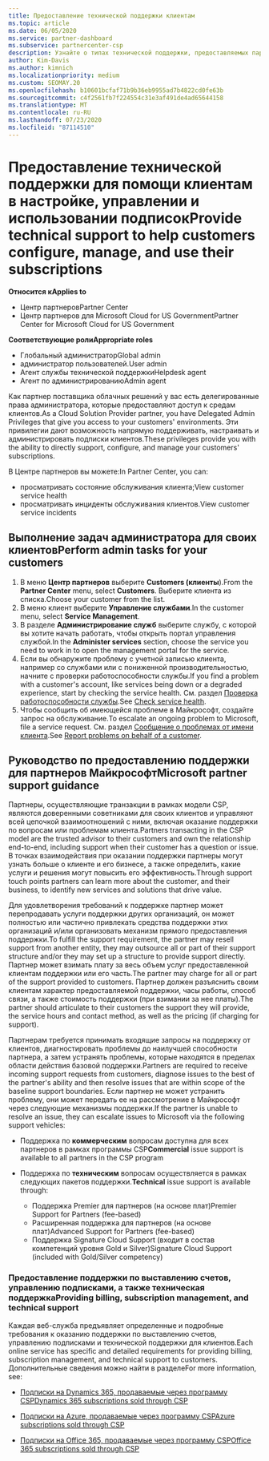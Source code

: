 ```yaml
---
title: Предоставление технической поддержки клиентам
ms.topic: article
ms.date: 06/05/2020
ms.service: partner-dashboard
ms.subservice: partnercenter-csp
description: Узнайте о типах технической поддержки, предоставляемых партнерами по программе поставщика облачных решений для клиентов.
author: Kim-Davis
ms.author: kimnich
ms.localizationpriority: medium
ms.custom: SEOMAY.20
ms.openlocfilehash: b10601bcfaf71b9b36eb9955ad7b4822cd0fe63b
ms.sourcegitcommit: c4f2561fb7f224554c31e3af491de4ad65644158
ms.translationtype: MT
ms.contentlocale: ru-RU
ms.lasthandoff: 07/23/2020
ms.locfileid: "87114510"
---
```

# <a name="provide-technical-support-to-help-customers-configure-manage-and-use-their-subscriptions"></a><span data-ttu-id="14924-103">Предоставление технической поддержки для помощи клиентам в настройке, управлении и использовании подписок</span><span class="sxs-lookup"><span data-stu-id="14924-103">Provide technical support to help customers configure, manage, and use their subscriptions</span></span>

<span data-ttu-id="14924-104">**Относится к**</span><span class="sxs-lookup"><span data-stu-id="14924-104">**Applies to**</span></span>

- <span data-ttu-id="14924-105">Центр партнеров</span><span class="sxs-lookup"><span data-stu-id="14924-105">Partner Center</span></span>
- <span data-ttu-id="14924-106">Центр партнеров для Microsoft Cloud for US Government</span><span class="sxs-lookup"><span data-stu-id="14924-106">Partner Center for Microsoft Cloud for US Government</span></span>

<span data-ttu-id="14924-107">**Соответствующие роли**</span><span class="sxs-lookup"><span data-stu-id="14924-107">**Appropriate roles**</span></span>
- <span data-ttu-id="14924-108">Глобальный администратор</span><span class="sxs-lookup"><span data-stu-id="14924-108">Global admin</span></span>
- <span data-ttu-id="14924-109">администратор пользователей.</span><span class="sxs-lookup"><span data-stu-id="14924-109">User admin</span></span>
- <span data-ttu-id="14924-110">Агент службы технической поддержки</span><span class="sxs-lookup"><span data-stu-id="14924-110">Helpdesk agent</span></span>
- <span data-ttu-id="14924-111">Агент по администрированию</span><span class="sxs-lookup"><span data-stu-id="14924-111">Admin agent</span></span>

<span data-ttu-id="14924-112">Как партнер поставщика облачных решений у вас есть делегированные права администратора, которые предоставляют доступ к средам клиентов.</span><span class="sxs-lookup"><span data-stu-id="14924-112">As a Cloud Solution Provider partner, you have Delegated Admin Privileges that give you access to your customers' environments.</span></span> <span data-ttu-id="14924-113">Эти привилегии дают возможность напрямую поддерживать, настраивать и администрировать подписки клиентов.</span><span class="sxs-lookup"><span data-stu-id="14924-113">These privileges provide you with the ability to directly support, configure, and manage your customers' subscriptions.</span></span>

<span data-ttu-id="14924-114">В Центре партнеров вы можете:</span><span class="sxs-lookup"><span data-stu-id="14924-114">In Partner Center, you can:</span></span>

- <span data-ttu-id="14924-115">просматривать состояние обслуживания клиента;</span><span class="sxs-lookup"><span data-stu-id="14924-115">View customer service health</span></span>
- <span data-ttu-id="14924-116">просматривать инциденты обслуживания клиентов.</span><span class="sxs-lookup"><span data-stu-id="14924-116">View customer service incidents</span></span>

## <a name="perform-admin-tasks-for-your-customers"></a><span data-ttu-id="14924-117">Выполнение задач администратора для своих клиентов</span><span class="sxs-lookup"><span data-stu-id="14924-117">Perform admin tasks for your customers</span></span>

1. <span data-ttu-id="14924-118">В меню **Центр партнеров** выберите **Customers (клиенты**).</span><span class="sxs-lookup"><span data-stu-id="14924-118">From the **Partner Center** menu, select **Customers**.</span></span> <span data-ttu-id="14924-119">Выберите клиента из списка.</span><span class="sxs-lookup"><span data-stu-id="14924-119">Choose your customer from the list.</span></span>
2. <span data-ttu-id="14924-120">В меню клиент выберите **Управление службами**.</span><span class="sxs-lookup"><span data-stu-id="14924-120">In the customer menu, select **Service Management**.</span></span>
3. <span data-ttu-id="14924-121">В разделе **Администрирование служб** выберите службу, с которой вы хотите начать работать, чтобы открыть портал управления службой.</span><span class="sxs-lookup"><span data-stu-id="14924-121">In the **Administer services** section, choose the service you need to work in to open the management portal for the service.</span></span>
4. <span data-ttu-id="14924-122">Если вы обнаружите проблему с учетной записью клиента, например со службами или с пониженной производительностью, начните с проверки работоспособности службы.</span><span class="sxs-lookup"><span data-stu-id="14924-122">If you find a problem with a customer's account, like services being down or a degraded experience, start by checking the service health.</span></span> <span data-ttu-id="14924-123">См. раздел [Проверка работоспособности службы](check-service-health.md).</span><span class="sxs-lookup"><span data-stu-id="14924-123">See [Check service health](check-service-health.md).</span></span>
5. <span data-ttu-id="14924-124">Чтобы сообщить об имеющейся проблеме в Майкрософт, создайте запрос на обслуживание.</span><span class="sxs-lookup"><span data-stu-id="14924-124">To escalate an ongoing problem to Microsoft, file a service request.</span></span> <span data-ttu-id="14924-125">См. раздел [Сообщение о проблемах от имени клиента](report-problems-on-behalf-of-a-customer.md).</span><span class="sxs-lookup"><span data-stu-id="14924-125">See [Report problems on behalf of a customer](report-problems-on-behalf-of-a-customer.md).</span></span>

## <a name="microsoft-partner-support-guidance"></a><span data-ttu-id="14924-126">Руководство по предоставлению поддержки для партнеров Майкрософт</span><span class="sxs-lookup"><span data-stu-id="14924-126">Microsoft partner support guidance</span></span>

<span data-ttu-id="14924-127">Партнеры, осуществляющие транзакции в рамках модели CSP, являются доверенными советниками для своих клиентов и управляют всей цепочкой взаимоотношений с ними, включая оказание поддержки по вопросам или проблемам клиента.</span><span class="sxs-lookup"><span data-stu-id="14924-127">Partners transacting in the CSP model are the trusted advisor to their customers and own the relationship end-to-end, including support when their customer has a question or issue.</span></span> <span data-ttu-id="14924-128">В точках взаимодействия при оказании поддержки партнеры могут узнать больше о клиенте и его бизнесе, а также определить, какие услуги и решения могут повысить его эффективность.</span><span class="sxs-lookup"><span data-stu-id="14924-128">Through support touch points partners can learn more about the customer, and their business, to identify new services and solutions that drive value.</span></span>

<span data-ttu-id="14924-129">Для удовлетворения требований к поддержке партнер может перепродавать услуги поддержки других организаций, он может полностью или частично привлекать средства поддержки этих организаций и/или организовать механизм прямого предоставления поддержки.</span><span class="sxs-lookup"><span data-stu-id="14924-129">To fulfill the support requirement, the partner may resell support from another entity, they may outsource all or part of their support structure and/or they may set up a structure to provide support directly.</span></span>  <span data-ttu-id="14924-130">Партнер может взимать плату за весь объем услуг предоставленной клиентам поддержки или его часть.</span><span class="sxs-lookup"><span data-stu-id="14924-130">The partner may charge for all or part of the support provided to customers.</span></span> <span data-ttu-id="14924-131">Партнер должен разъяснить своим клиентам характер предоставляемой поддержки, часы работы, способ связи, а также стоимость поддержки (при взимании за нее платы).</span><span class="sxs-lookup"><span data-stu-id="14924-131">The partner should articulate to their customers the support they will provide, the service hours and contact method, as well as the pricing (if charging for support).</span></span> 

<span data-ttu-id="14924-132">Партнерам требуется принимать входящие запросы на поддержку от клиентов, диагностировать проблемы до наилучшей способности партнера, а затем устранять проблемы, которые находятся в пределах области действия базовой поддержки.</span><span class="sxs-lookup"><span data-stu-id="14924-132">Partners are required to receive incoming support requests from customers, diagnose issues to the best of the partner's ability and then resolve issues that are within scope of the baseline support boundaries.</span></span> <span data-ttu-id="14924-133">Если партнер не может устранить проблему, они может передать ее на рассмотрение в Майкрософт через следующие механизмы поддержки.</span><span class="sxs-lookup"><span data-stu-id="14924-133">If the partner is unable to resolve an issue, they can escalate issues to Microsoft via the following support vehicles:</span></span>

- <span data-ttu-id="14924-134">Поддержка по **коммерческим** вопросам доступна для всех партнеров в рамках программы CSP</span><span class="sxs-lookup"><span data-stu-id="14924-134">**Commercial** issue support is available to all partners in the CSP program</span></span>

- <span data-ttu-id="14924-135">Поддержка по **техническим** вопросам осуществляется в рамках следующих пакетов поддержки.</span><span class="sxs-lookup"><span data-stu-id="14924-135">**Technical** issue support is available through:</span></span>

  - <span data-ttu-id="14924-136">Поддержка Premier для партнеров (на основе плат)</span><span class="sxs-lookup"><span data-stu-id="14924-136">Premier Support for Partners (fee-based)</span></span>
  - <span data-ttu-id="14924-137">Расширенная поддержка для партнеров (на основе плат)</span><span class="sxs-lookup"><span data-stu-id="14924-137">Advanced Support for Partners (fee-based)</span></span>
  - <span data-ttu-id="14924-138">Поддержка Signature Cloud Support (входит в состав компетенций уровня Gold и Silver)</span><span class="sxs-lookup"><span data-stu-id="14924-138">Signature Cloud Support (included with Gold/Silver competency)</span></span>

### <a name="providing-billing-subscription-management-and-technical-support"></a><span data-ttu-id="14924-139">Предоставление поддержки по выставлению счетов, управлению подписками, а также техническая поддержка</span><span class="sxs-lookup"><span data-stu-id="14924-139">Providing billing, subscription management, and technical support</span></span> 

<span data-ttu-id="14924-140">Каждая веб-служба предъявляет определенные и подробные требования к оказанию поддержки по выставлению счетов, управлению подписками и технической поддержки для клиентов.</span><span class="sxs-lookup"><span data-stu-id="14924-140">Each online service has specific and detailed requirements for providing billing, subscription management, and technical support to customers.</span></span> <span data-ttu-id="14924-141">Дополнительные сведения можно найти в разделе</span><span class="sxs-lookup"><span data-stu-id="14924-141">For more information, see:</span></span>

- [<span data-ttu-id="14924-142">Подписки на Dynamics 365, продаваемые через программу CSP</span><span class="sxs-lookup"><span data-stu-id="14924-142">Dynamics 365 subscriptions sold through CSP</span></span>](https://www.microsoftpartnercommunity.com/t5/CSP/Microsoft-Partner-Support-Guidance/m-p/5262#M30)

- [<span data-ttu-id="14924-143">Подписки на Azure, продаваемые через программу CSP</span><span class="sxs-lookup"><span data-stu-id="14924-143">Azure subscriptions sold through CSP</span></span>](https://www.microsoftpartnercommunity.com/t5/CSP/Microsoft-Partner-Support-Guidance/m-p/5263#M31)

- [<span data-ttu-id="14924-144">Подписки на Office 365, продаваемые через программу CSP</span><span class="sxs-lookup"><span data-stu-id="14924-144">Office 365 subscriptions sold through CSP</span></span>](https://www.microsoftpartnercommunity.com/t5/CSP/Microsoft-Partner-Support-Guidance/m-p/5264#M32)
